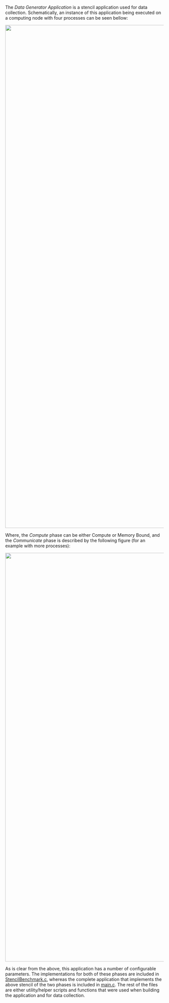 The _Data Generator Application_ is a stencil application used for data collection.
Schematically, an instance of this application being executed on a computing node with four processes can be seen bellow:

<img src="../Documents/gitDoc/DGA.jpg" width="1600">

Where, the _Compute_ phase can be either Compute or Memory Bound, and the 
_Communicate_ phase is described by the following figure (for an example with more processes):

<img src="../Documents/gitDoc/dgaCommPattern.jpg" width="1300">

As is clear from the above, this application has a number of configurable parameters.
The implementations for both of these phases are included in
[StencilBenchmark.c](StencilBenchmark.c), whereas the complete application that implements the above stencil of the two 
phases is included in [main.c](main.c).
The rest of the files are either utility/helper scripts and functions that were used when building the 
application and for data collection.  
